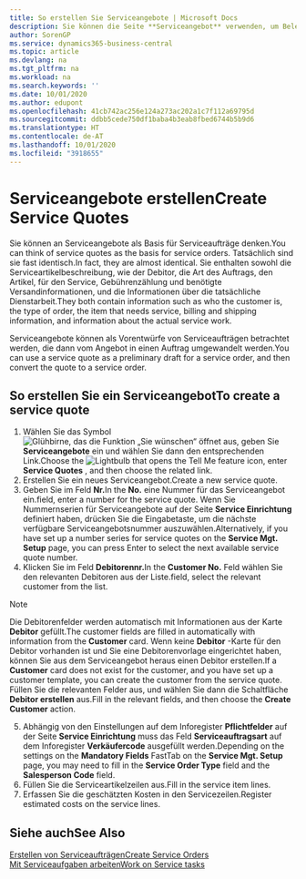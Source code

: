 ```yaml
---
title: So erstellen Sie Serviceangebote | Microsoft Docs
description: Sie können die Seite **Serviceangebot** verwenden, um Belege zu erstellen, in die Sie Informationen über den Service (Reparatur und Wartung) von Serviceartikeln auf Debitorenanfrage eingeben. Serviceangebote können als Vorentwürfe von Serviceaufträgen betrachtet werden, die dann vom Angebot in einen Auftrag umgewandelt werden.
author: SorenGP
ms.service: dynamics365-business-central
ms.topic: article
ms.devlang: na
ms.tgt_pltfrm: na
ms.workload: na
ms.search.keywords: ''
ms.date: 10/01/2020
ms.author: edupont
ms.openlocfilehash: 41cb742ac256e124a273ac202a1c7f112a69795d
ms.sourcegitcommit: ddbb5cede750df1baba4b3eab8fbed6744b5b9d6
ms.translationtype: HT
ms.contentlocale: de-AT
ms.lasthandoff: 10/01/2020
ms.locfileid: "3918655"
---
```

# <a name="create-service-quotes"></a><span data-ttu-id="7962a-104">Serviceangebote erstellen</span><span class="sxs-lookup"><span data-stu-id="7962a-104">Create Service Quotes</span></span>
<span data-ttu-id="7962a-105">Sie können an Serviceangebote als Basis für Serviceaufträge denken.</span><span class="sxs-lookup"><span data-stu-id="7962a-105">You can think of service quotes as the basis for service orders.</span></span> <span data-ttu-id="7962a-106">Tatsächlich sind sie fast identisch.</span><span class="sxs-lookup"><span data-stu-id="7962a-106">In fact, they are almost identical.</span></span> <span data-ttu-id="7962a-107">Sie enthalten sowohl die Serviceartikelbeschreibung, wie der Debitor, die Art des Auftrags, den Artikel, für den Service, Gebührenzählung und benötigte Versandinformationen, und die Informationen über die tatsächliche Dienstarbeit.</span><span class="sxs-lookup"><span data-stu-id="7962a-107">They both contain information such as who the customer is, the type of order, the item that needs service, billing and shipping information, and information about the actual service work.</span></span>
 
<span data-ttu-id="7962a-108">Serviceangebote können als Vorentwürfe von Serviceaufträgen betrachtet werden, die dann vom Angebot in einen Auftrag umgewandelt werden.</span><span class="sxs-lookup"><span data-stu-id="7962a-108">You can use a service quote as a preliminary draft for a service order, and then convert the quote to a service order.</span></span>  
  
## <a name="to-create-a-service-quote"></a><span data-ttu-id="7962a-109">So erstellen Sie ein Serviceangebot</span><span class="sxs-lookup"><span data-stu-id="7962a-109">To create a service quote</span></span>  
1. <span data-ttu-id="7962a-110">Wählen Sie das Symbol ![Glühbirne, das die Funktion „Sie wünschen“ öffnet](media/ui-search/search_small.png "Tell Me-Funktion") aus, geben Sie **Serviceangebote** ein und wählen Sie dann den entsprechenden Link.</span><span class="sxs-lookup"><span data-stu-id="7962a-110">Choose the ![Lightbulb that opens the Tell Me feature](media/ui-search/search_small.png "Tell me what you want to do") icon, enter **Service Quotes** , and then choose the related link.</span></span>  
2. <span data-ttu-id="7962a-111">Erstellen Sie ein neues Serviceangebot.</span><span class="sxs-lookup"><span data-stu-id="7962a-111">Create a new service quote.</span></span>  
3. <span data-ttu-id="7962a-112">Geben Sie im Feld **Nr.**</span><span class="sxs-lookup"><span data-stu-id="7962a-112">In the **No.**</span></span> <span data-ttu-id="7962a-113">eine Nummer für das Serviceangebot ein.</span><span class="sxs-lookup"><span data-stu-id="7962a-113">field, enter a number for the service quote.</span></span> <span data-ttu-id="7962a-114">Wenn Sie Nummernserien für Serviceangebote auf der Seite **Service Einrichtung** definiert haben, drücken Sie die Eingabetaste, um die nächste verfügbare Serviceangebotsnummer auszuwählen.</span><span class="sxs-lookup"><span data-stu-id="7962a-114">Alternatively, if you have set up a number series for service quotes on the **Service Mgt. Setup** page, you can press Enter to select the next available service quote number.</span></span>  
4. <span data-ttu-id="7962a-115">Klicken Sie im Feld **Debitorennr.**</span><span class="sxs-lookup"><span data-stu-id="7962a-115">In the **Customer No.**</span></span>  <span data-ttu-id="7962a-116">Feld wählen Sie den relevanten Debitoren aus der Liste.</span><span class="sxs-lookup"><span data-stu-id="7962a-116">field, select the relevant customer from the list.</span></span>  

  > [!Note]  
  >  <span data-ttu-id="7962a-117">Die Debitorenfelder werden automatisch mit Informationen aus der Karte **Debitor** gefüllt.</span><span class="sxs-lookup"><span data-stu-id="7962a-117">The customer fields are filled in automatically with information from the **Customer** card.</span></span> <span data-ttu-id="7962a-118">Wenn keine **Debitor** -Karte für den Debitor vorhanden ist und Sie eine Debitorenvorlage eingerichtet haben, können Sie aus dem Serviceangebot heraus einen Debitor erstellen.</span><span class="sxs-lookup"><span data-stu-id="7962a-118">If a **Customer** card does not exist for the customer, and you have set up a customer template, you can create the customer from the service quote.</span></span> <span data-ttu-id="7962a-119">Füllen Sie die relevanten Felder aus, und wählen Sie dann die Schaltfläche **Debitor erstellen** aus.</span><span class="sxs-lookup"><span data-stu-id="7962a-119">Fill in the relevant fields, and then choose the **Create Customer** action.</span></span>  
  
5. <span data-ttu-id="7962a-120">Abhängig von den Einstellungen auf dem Inforegister **Pflichtfelder** auf der Seite **Service Einrichtung** muss das Feld **Serviceauftragsart** auf dem Inforegister **Verkäufercode** ausgefüllt werden.</span><span class="sxs-lookup"><span data-stu-id="7962a-120">Depending on the settings on the **Mandatory Fields** FastTab on the **Service Mgt. Setup** page, you may need to fill in the **Service Order Type** field and the **Salesperson Code** field.</span></span>  
6. <span data-ttu-id="7962a-121">Füllen Sie die Serviceartikelzeilen aus.</span><span class="sxs-lookup"><span data-stu-id="7962a-121">Fill in the service item lines.</span></span>  
7. <span data-ttu-id="7962a-122">Erfassen Sie die geschätzten Kosten in den Servicezeilen.</span><span class="sxs-lookup"><span data-stu-id="7962a-122">Register estimated costs on the service lines.</span></span>  
  
## <a name="see-also"></a><span data-ttu-id="7962a-123">Siehe auch</span><span class="sxs-lookup"><span data-stu-id="7962a-123">See Also</span></span>  
[<span data-ttu-id="7962a-124">Erstellen von Serviceaufträgen</span><span class="sxs-lookup"><span data-stu-id="7962a-124">Create Service Orders</span></span>](service-how-to-create-service-orders.md)  
[<span data-ttu-id="7962a-125">Mit Serviceaufgaben arbeiten</span><span class="sxs-lookup"><span data-stu-id="7962a-125">Work on Service tasks</span></span>](service-how-to-work-on-service-tasks.md)  

 